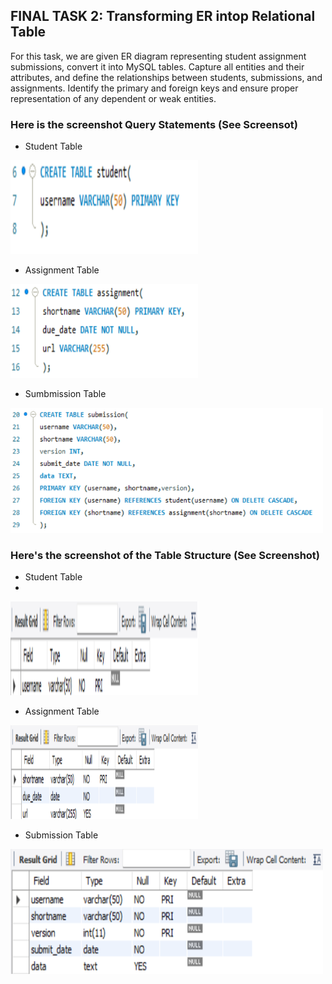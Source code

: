 ## FINAL TASK 2: Transforming ER intop Relational Table

For this task, we are given ER diagram representing student assignment submissions, convert it into MySQL tables. Capture all entities and their attributes, and define the relationships between students, submissions, and assignments. Identify the primary and foreign keys and ensure proper representation of any dependent or weak entities.

### Here is the screenshot Query Statements (See Screensot)

- Student Table

<img src="Images/student_tbl.png" width="300" height="150">

- Assignment Table

<img src="Images/assgnment_tbl.png" width="300" height="150">

- Sumbmission Table

<img src="Images/sub_tbl.png" width="500" height="200">

### Here's the screenshot of the Table Structure (See Screenshot)

- Student Table
- 
<img src="Images/stu_struct.png" alt="Alt Text" width="300" height="150">

- Assignment Table

<img src="Images/assign_struct.png" alt="Alt Text" width="300" height="150">

- Submission Table

<img src="Images/sub_struct.png" alt="Alt Text" width="500" height="200">
